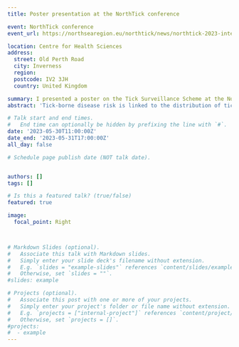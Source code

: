 ```yaml
---
title: Poster presentation at the NorthTick conference 

event: NorthTick conference
event_url: https://northsearegion.eu/northtick/news/northtick-2023-international-conference/

location: Centre for Health Sciences 
address:
  street: Old Perth Road
  city: Inverness
  region: 
  postcode: IV2 3JH
  country: United Kingdom

summary: I presented a poster on the Tick Surveillance Scheme at the NorthTick conference in May 2023
abstract: 'Tick-borne disease risk is linked to the distribution of tick vector species. Thus, to assess disease risk and possible emergence, understanding tick distribution, seasonality and host associations is needed and this can be achieved through passive surveillance. The aim of this study was to use data from the UK Tick Surveillance Scheme to assess changes in tick distribution and understand which species of ticks are present in the UK and their distribution. Data was collected through passive surveillance between 2013 and 2020. Members of the public, GPs, veterinary practices and wildlife charities were able to submit ticks found on humans and animals along with information about location, date the ticks were found and the hosts they were found on. We also investigated potential changes in the distribution of *I*. *ricinus*, the main vector of several pathogens including *Borrelia burgdorferi* s.l. (agent of Lyme borreliosis) and tick-borne encephalitis virus. We selected records of *I. ricinus* bites on humans, dogs and cats in the UK and we divided the UK into 20 km x 20 km grids. We then investigated changes in the proportion of grids reporting a tick bite for each region using statistical models. Between 2012 and 2020, 7662 records were received and 37 tick species were detected. Most records were acquired in the UK with only 237 that were associated with recent overseas travel. The dominant species was *I. ricinus* and records peaked during May and June, highlighting a key risk period for tick bites. Other key UK species were detected, including *Dermacentor reticulatus* and *Haemaphysalis punctata* as well as several rarer species that may present novel tick-borne disease risk to humans and other animals. Imported ticks were also detected, including Crimea Congo Haemorrhagic fever virus vector *Hyalomma*. When investigating potential expansion of *I. ricinus*, 9.2% (range 1.2%–30%) of grids had at least one record every year since 2013. Most regions reported a yearly increase in the percentage of grids reporting *I. ricinus* since 2013 and the highest changes occurred in the South and East England with 5%–6.7% of new grids reporting *I. ricinus* bites each year in areas that never reported ticks before. Spatiotemporal analyses suggested that, while all regions recorded *I. ricinus* in new areas every year, there was a yearly decline in the percentage of new areas covered, except for Scotland. To conclude, these data allowed us to better understand the tick species present in the UK and their distribution. In addition, we identified a possible expansion of *I. ricinus* between 2013 and 2020.'

# Talk start and end times.
#   End time can optionally be hidden by prefixing the line with `#`.
date: '2023-05-30T11:00:00Z'
date_end: '2023-05-31T17:00:00Z'
all_day: false

# Schedule page publish date (NOT talk date).


authors: []
tags: []

# Is this a featured talk? (true/false)
featured: true

image:
  focal_point: Right



# Markdown Slides (optional).
#   Associate this talk with Markdown slides.
#   Simply enter your slide deck's filename without extension.
#   E.g. `slides = "example-slides"` references `content/slides/example-slides.md`.
#   Otherwise, set `slides = ""`.
#slides: example

# Projects (optional).
#   Associate this post with one or more of your projects.
#   Simply enter your project's folder or file name without extension.
#   E.g. `projects = ["internal-project"]` references `content/project/deep-learning/index.md`.
#   Otherwise, set `projects = []`.
#projects:
#  - example
---
```


